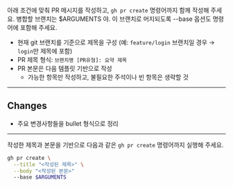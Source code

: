 아래 조건에 맞춰 PR 메시지를 작성하고, `gh pr create` 명령어까지 함께 작성해 주세요.
병합할 브랜치는 $ARGUMENTS 야. 이 브랜치로 머지되도록 --base 옵션도 명령어에 포함해 주세요.

- 현재 git 브랜치를 기준으로 제목을 구성 (예: `feature/login` 브랜치일 경우 → `login`만 제목에 포함)
- PR 제목 형식: `브랜치명 [PR유형]: 요약 제목`
- PR 본문은 다음 템플릿 기반으로 작성
  - 가능한 항목만 작성하고, 불필요한 주석이나 빈 항목은 생략할 것

---

## Changes

- 주요 변경사항들을 bullet 형식으로 정리
<!--

## Why (optional)

변경 목적이 명확할 경우 작성

## Screenshots (optional)

이미지 첨부가 필요한 경우

## Remark (optional)

기타 참고사항

## Checklist (optional)

- 개발용 코드가 남아 있나요?
- 작업 영역에 대한 레이블을 추가했나요?
- 변경 사항이 간결한가요?
- 작업을 설명하는 URL을 첨부했나요?
  -->

---

작성한 제목과 본문을 기반으로 다음과 같은 `gh pr create` 명령어까지 실행해 주세요.

```bash
gh pr create \
  --title "<작성된 제목>" \
  --body "<작성된 본문>"
  --base $ARGUMENTS
```
